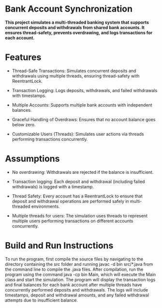 
# **Bank Account Synchronization**

**This project simulates a multi-threaded banking system that supports concurrent 
deposits and withdrawals from shared bank accounts. It ensures thread-safety, 
prevents overdrawing, and logs transactions for each account.**

# **Features**

* Thread-Safe Transactions: Simulates concurrent deposits and withdrawals using multiple threads,
  ensuring thread-safety with ReentrantLock.

* Transaction Logging: Logs deposits, withdrawals, and failed withdrawals with timestamps.

* Multiple Accounts: Supports multiple bank accounts with independent balances.

* Graceful Handling of Overdraws: Ensures that no account balance goes below zero.

* Customizable Users (Threads): Simulates user actions via threads performing transactions concurrently.

# **Assumptions**

* No overdrawing: Withdrawals are rejected if the balance is insufficient.

* Transaction logging: Each deposit and withdrawal (including failed withdrawals) is logged with a timestamp.

* Thread Safety: Every account has a ReentrantLock to ensure that deposit and withdrawal operations are 
  performed safely in multi-threaded environments.

* Multiple threads for users: The simulation uses threads to represent multiple users performing 
  transactions on different accounts concurrently.

# **Build and Run Instructions**

To run the program, first compile the source files by navigating to the directory containing the src folder 
and running javac -d bin src/*.java from the command line to compile the .java files. After compilation, 
run the program using the command java -cp bin Main, which will execute the Main class and start the simulation. 
The program will display the transaction logs and final balances for each bank account after multiple threads 
have concurrently performed deposits and withdrawals. The logs will include timestamps, deposit and withdrawal 
amounts, and any failed withdrawal attempts due to insufficient balance.